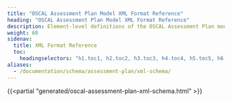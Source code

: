 ```yaml
---
title: "OSCAL Assessment Plan Model XML Format Reference"
heading: "OSCAL Assessment Plan Model XML Format Reference"
description: Element-level definitions of the OSCAL Assessment Plan model XML format.
weight: 60
sidenav:
  title: XML Format Reference
  toc:
    headingselectors: "h1.toc1, h2.toc2, h3.toc3, h4.toc4, h5.toc5, h6.toc6"
aliases:
  - /documentation/schema/assessment-plan/xml-schema/
---
```


{{<partial "generated/oscal-assessment-plan-xml-schema.html" >}}
